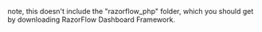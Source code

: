 note, this doesn't include the "razorflow_php" folder, which you should get by downloading RazorFlow Dashboard Framework.
